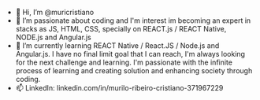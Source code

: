 - 👋 Hi, I’m @muricristiano
- 👀 I’m passionate about coding and I'm interest im becoming an expert in stacks as JS, HTML, CSS, specially on REACT.js / REACT Native, NODE.js and Angular.js
- 🌱 I’m currently learning REACT Native / React.JS / Node.js and Angular.js. I have no final limit goal that I can reach, I'm always looking for the next challenge and learning. I'm passionate with the infinite process of learning and creating solution and enhancing society through coding. 
- 📫 LinkedIn: linkedin.com/in/murilo-ribeiro-cristiano-371967229

<!---
muricristiano/muricristiano is a ✨ special ✨ repository because its `README.md` (this file) appears on your GitHub profile.
You can click the Preview link to take a look at your changes.
--->
